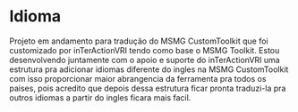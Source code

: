 # Idioma
Projeto em andamento para tradução do MSMG CustomToolkit
que foi customizado por inTerActionVRI tendo como base o MSMG Toolkit.
Estou desenvolvendo juntamente com o apoio e suporte do inTerActionVRI
uma estrutura pra adicionar idiomas diferente do ingles na MSMG CustomToolkit
com isso proporcionar maior abrangencia da ferramenta pra todos os
paises, pois acredito que depois dessa estrutura ficar pronta traduzi-la
pra outros idiomas a partir do ingles ficara mais facil.
